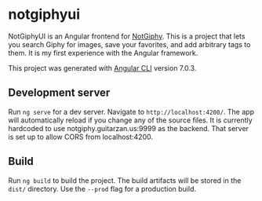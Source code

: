 # notgiphyui

NotGiphyUI is an Angular frontend for [NotGiphy](https://github.com/ston9665/notgiphy). This is a project that lets you search Giphy for images, save your favorites, and add arbitrary tags to them. It is my first experience with the Angular framework.

This project was generated with [Angular CLI](https://github.com/angular/angular-cli) version 7.0.3.

## Development server

Run `ng serve` for a dev server. Navigate to `http://localhost:4200/`. The app will automatically reload if you change any of the source files. It is currently hardcoded to use notgiphy.guitarzan.us:9999 as the backend. That server is set up to allow CORS from localhost:4200.

## Build

Run `ng build` to build the project. The build artifacts will be stored in the `dist/` directory. Use the `--prod` flag for a production build.
